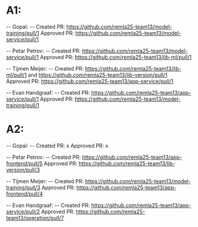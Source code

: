# A1:

-- Gopal: --
Created PR: https://github.com/remla25-team13/model-training/pull/1
Approved PR: https://github.com/remla25-team13/model-service/pull/1

-- Petar Petrov: --
Created PR: https://github.com/remla25-team13/model-service/pull/1
Approved PR: https://github.com/remla25-team13/lib-ml/pull/1

-- Tijmen Meijer: --
Created PR: https://github.com/remla25-team13/lib-ml/pull/1 and https://github.com/remla25-team13/lib-version/pull/1
Approved PR: https://github.com/remla25-team13/app-service/pull/1

-- Evan Handgraaf: --
Created PR: https://github.com/remla25-team13/app-service/pull/1
Approved PR: https://github.com/remla25-team13/model-training/pull/1

# A2:

-- Gopal: --
Created PR: x
Approved PR: x

-- Petar Petrov: --
Created PR: https://github.com/remla25-team13/app-frontend/pull/5
Approved PR: https://github.com/remla25-team13/lib-version/pull/3

-- Tijmen Meijer: --
Created PR: https://github.com/remla25-team13/model-training/pull/3
Approved PR: https://github.com/remla25-team13/app-frontend/pull/4

-- Evan Handgraaf: --
Created PR: https://github.com/remla25-team13/app-service/pull/2
Approved PR: https://github.com/remla25-team13/operation/pull/7
